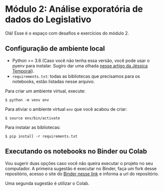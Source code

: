 # Módulo 2: Análise exporatória de dados do Legislativo

Olá! Esse é o espaço com desafios e exercícios do módulo 2. 

## Configuração de ambiente local

* Python >= 3.6 (Caso você não tenha essa versão, você pode usar o pyenv para instalar. Sugiro dar uma olhada [nesse artigo da Jéssica Temporal](https://jtemporal.com/pyenv-inicio/)).
* `requirements.txt`: todas as bibliotecas que precisamos para os notebooks, estão listadas nesse arquivo. 

Para criar um ambiente virtual, execute:
```
$ python -m venv env
```

Para ativiar o ambiente virtual `env` que você acabou de criar:
```
$ source env/bin/activate
```

Para instalar as bibliotecas:
```
$ pip install -r requirements.txt
```

## Executando os notebooks no Binder ou Colab

Vou sugerir duas opções caso você não queira executar o projeto no seu computador. A primeira sugestão é executar no Binder, faça um fork desse repositório, acesso o site do [Binder nesse link](https://mybinder.org) e informa a url do repositório. 

Uma segunda sugestão é utilizar o Colab.